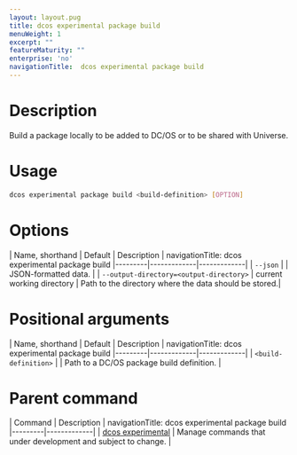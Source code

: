 ```yaml
---
layout: layout.pug
title: dcos experimental package build
menuWeight: 1
excerpt: ""
featureMaturity: ""
enterprise: 'no'
navigationTitle:  dcos experimental package build
---
```


<!-- This source repo for this topic is https://github.com/dcos/dcos-docs -->

    
# Description
Build a package locally to be added to DC/OS or to be shared with Universe.

# Usage

```bash
dcos experimental package build <build-definition> [OPTION]
```

# Options

| Name, shorthand | Default | Description |
navigationTitle:  dcos experimental package build
|---------|-------------|-------------|
| `--json`   |             |  JSON-formatted data. |
| `--output-directory=<output-directory>`   | current working directory | Path to the directory where the data should be stored.|
    
# Positional arguments

| Name, shorthand | Default | Description |
navigationTitle:  dcos experimental package build
|---------|-------------|-------------|
| `<build-definition>`   |             |  Path to a DC/OS package build definition. |

# Parent command

| Command | Description |
navigationTitle:  dcos experimental package build
|---------|-------------|
| [dcos experimental](/1.10/cli/command-reference/dcos-experimental/)   |  Manage commands that under development and subject to change. |     
